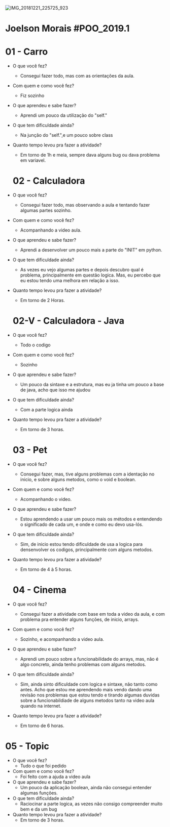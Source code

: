![IMG_20181221_225725_923](https://user-images.githubusercontent.com/47991290/55801605-cf482f80-5aac-11e9-934f-59010427f299.jpg)

# Joelson Morais #POO_2019.1
# 01 - Carro
- O que você fez?
  - Consegui fazer todo, mas com as orientações da aula.
- Com quem e como você fez?
  - Fiz sozinho
- O que aprendeu e sabe fazer?
  - Aprendi um pouco da utilização do "self."
- O que tem dificuldade ainda?
  - Na junção do "self.",e um pouco sobre class
- Quanto tempo levou pra fazer a atividade?
  - Em torno de 1h e meia, sempre dava alguns bug ou dava problema em variavel.
  
  # 02 - Calculadora
- O que você fez?
  - Consegui fazer todo, mas observando a aula e tentando fazer algumas partes sozinho.
- Com quem e como você fez?
  - Acompanhando a video aula.
- O que aprendeu e sabe fazer?
  - Aprendi a desenvolver um pouco mais a parte do "INIT" em python.
- O que tem dificuldade ainda?
  - As vezes eu vejo algumas partes e depois descubro qual é problema, principalmente em questão logica. Mas, eu percebo que eu estou tendo uma melhora em relação a isso.
- Quanto tempo levou pra fazer a atividade?
  - Em torno de 2 Horas.
  
  # 02-V - Calculadora - Java
- O que você fez?
  - Todo o codigo
- Com quem e como você fez?
  - Sozinho
- O que aprendeu e sabe fazer?
  - Um pouco da sintaxe e a estrutura, mas eu ja tinha um pouco a base de java, acho que isso me ajudou
- O que tem dificuldade ainda?
  - Com a parte logica ainda
- Quanto tempo levou pra fazer a atividade?
  - Em torno de 3 horas.
  
  # 03 - Pet
- O que você fez?
  - Consegui fazer, mas, tive alguns problemas com a identação no inicio, e sobre alguns metodos, como o void e boolean.
- Com quem e como você fez?
  - Acompanhando o video.
- O que aprendeu e sabe fazer?
  - Estou aprendendo a usar um pouco mais os métodos e entendendo o significado de cada um, e onde e como eu devo usa-lós.
- O que tem dificuldade ainda?
  - Sim, de inicio estou tendo dificuldade de usa a logica para densenvolver os codigos, principalmente com alguns metodos.
- Quanto tempo levou pra fazer a atividade?
  - Em torno de 4 à 5 horas.
  
   # 04 - Cinema
- O que você fez?
  - Consegui fazer a atividade com base em toda a video da aula, e com problema pra entender alguns funções, de inicio, arrays.
- Com quem e como você fez?
  - Sozinho, e acompanhando a video aula.
- O que aprendeu e sabe fazer?
  - Aprendi um pouco sobre a funcionabilidade do arrays, mas, não é algo concreto, ainda tenho problemas com alguns metodos.
- O que tem dificuldade ainda?
  - Sim, ainda sinto dificuldade com logica e sintaxe, não tanto como antes. Acho que estou me aprendendo mais vendo dando uma revisão nos problemas que estou tendo e tirando algumas duvidas sobre a funcionabildiade de alguns metodos tanto na video aula quando na internet.
- Quanto tempo levou pra fazer a atividade?
  - Em torno de 6 horas.
  
 # 05 - Topic
- O que você fez?
  - Tudo o que foi pedido
- Com quem e como você fez?
  - Foi feito com a ajuda a video aula
- O que aprendeu e sabe fazer?
  - Um pouco da aplicação boolean, ainda não consegui entender algumas funções.
- O que tem dificuldade ainda?
  - Raciocinar a parte logica, as vezes não consigo compreender muito bem e da um bug
- Quanto tempo levou pra fazer a atividade?
  - Em torno de 3 horas.
  
